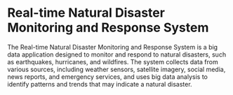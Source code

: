 # Real-time Natural Disaster Monitoring and Response System
The Real-time Natural Disaster Monitoring and Response System is a big data application designed to monitor and respond to natural disasters, such as earthquakes, hurricanes, and wildfires. The system collects data from various sources, including weather sensors, satellite imagery, social media, news reports, and emergency services, and uses big data analysis to identify patterns and trends that may indicate a natural disaster.
